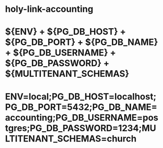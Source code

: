 
# holy-link-accounting


# ${ENV} + ${PG_DB_HOST} + ${PG_DB_PORT} + ${PG_DB_NAME} + ${PG_DB_USERNAME} + ${PG_DB_PASSWORD} + ${MULTITENANT_SCHEMAS}

# ENV=local;PG_DB_HOST=localhost;PG_DB_PORT=5432;PG_DB_NAME=accounting;PG_DB_USERNAME=postgres;PG_DB_PASSWORD=1234;MULTITENANT_SCHEMAS=church
